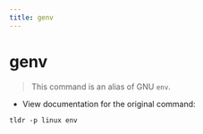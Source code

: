 ```yaml
---
title: genv
---
```

# genv

> This command is an alias of GNU `env`.

- View documentation for the original command:

`tldr -p linux env`
